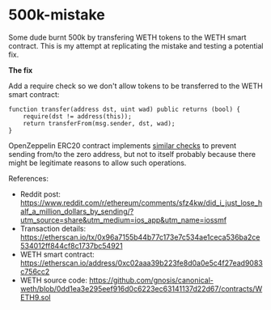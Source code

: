 # 500k-mistake

Some dude burnt 500k by transfering WETH tokens to the WETH smart contract. This is my attempt at replicating the mistake and testing a potential fix.

**The fix**

Add a require check so we don't allow tokens to be transferred to the WETH smart contract:

```solidity
function transfer(address dst, uint wad) public returns (bool) {
    require(dst != address(this));
    return transferFrom(msg.sender, dst, wad);
}
```

OpenZeppelin ERC20 contract implements [similar checks](https://github.com/OpenZeppelin/openzeppelin-contracts/blob/6fec54f17f0bcdd8d2813ff280c1f385f0796e19/contracts/token/ERC20/ERC20.sol#L226-L246) to prevent sending from/to the zero address, but not to itself probably because there might be legitimate reasons to allow such operations.


References:
- Reddit post: https://www.reddit.com/r/ethereum/comments/sfz4kw/did_i_just_lose_half_a_million_dollars_by_sending/?utm_source=share&utm_medium=ios_app&utm_name=iossmf
- Transaction details: https://etherscan.io/tx/0x96a7155b44b77c173e7c534ae1ceca536ba2ce534012ff844cf8c1737bc54921
- WETH smart contract: https://etherscan.io/address/0xc02aaa39b223fe8d0a0e5c4f27ead9083c756cc2
- WETH source code: https://github.com/gnosis/canonical-weth/blob/0dd1ea3e295eef916d0c6223ec63141137d22d67/contracts/WETH9.sol
